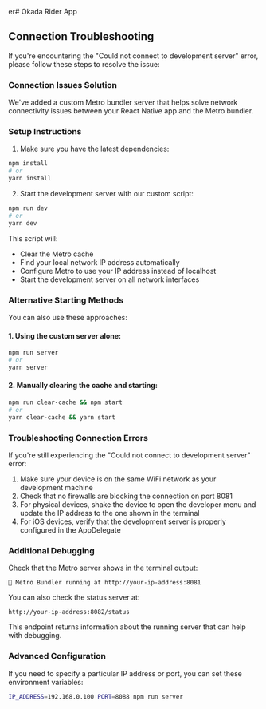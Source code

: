 er# Okada Rider App

## Connection Troubleshooting

If you're encountering the "Could not connect to development server" error, please follow these steps to resolve the issue:

### Connection Issues Solution

We've added a custom Metro bundler server that helps solve network connectivity issues between your React Native app and the Metro bundler.

### Setup Instructions

1. Make sure you have the latest dependencies:

```bash
npm install
# or
yarn install
```

2. Start the development server with our custom script:

```bash
npm run dev
# or 
yarn dev
```

This script will:
- Clear the Metro cache
- Find your local network IP address automatically
- Configure Metro to use your IP address instead of localhost
- Start the development server on all network interfaces

### Alternative Starting Methods

You can also use these approaches:

#### 1. Using the custom server alone:

```bash
npm run server
# or
yarn server
```

#### 2. Manually clearing the cache and starting:

```bash
npm run clear-cache && npm start
# or
yarn clear-cache && yarn start
```

### Troubleshooting Connection Errors

If you're still experiencing the "Could not connect to development server" error:

1. Make sure your device is on the same WiFi network as your development machine
2. Check that no firewalls are blocking the connection on port 8081
3. For physical devices, shake the device to open the developer menu and update the IP address to the one shown in the terminal
4. For iOS devices, verify that the development server is properly configured in the AppDelegate

### Additional Debugging

Check that the Metro server shows in the terminal output:
```
🚀 Metro Bundler running at http://your-ip-address:8081
```

You can also check the status server at:
```
http://your-ip-address:8082/status
```

This endpoint returns information about the running server that can help with debugging.

### Advanced Configuration

If you need to specify a particular IP address or port, you can set these environment variables:

```bash
IP_ADDRESS=192.168.0.100 PORT=8088 npm run server
